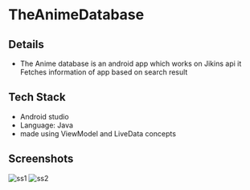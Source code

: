 # TheAnimeDatabase

## Details
- The Anime database is an android app which works on Jikins api it Fetches information of app based on search result

## Tech Stack
- Android studio 
- Language: Java
- made using ViewModel and LiveData concepts

## Screenshots
![ss1](https://user-images.githubusercontent.com/55027190/144417254-449bfcad-a7bf-4655-b586-ce840c8b1e88.png) 
![ss2](https://user-images.githubusercontent.com/55027190/144417305-635afc60-4729-4127-9263-dbd997479194.png)
